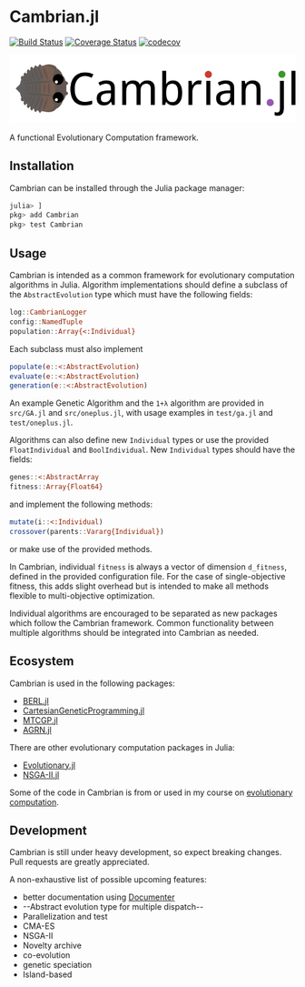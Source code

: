 # Cambrian.jl

[![Build Status](https://travis-ci.org/d9w/Cambrian.jl.svg?branch=master)](https://travis-ci.org/d9w/Cambrian.jl) [![Coverage Status](https://coveralls.io/repos/d9w/Cambrian.jl/badge.svg?branch=master)](https://coveralls.io/r/d9w/Cambrian.jl?branch=master) [![codecov](https://codecov.io/gh/d9w/Cambrian.jl/branch/master/graph/badge.svg)](https://codecov.io/gh/d9w/Cambrian.jl)

<img src="imgs/logo.png" width="800px" height="auto">

A functional Evolutionary Computation framework.

## Installation

Cambrian can be installed through the Julia package manager:

```julia
julia> ]
pkg> add Cambrian
pkg> test Cambrian
```

## Usage

Cambrian is intended as a common framework for evolutionary computation
algorithms in Julia. Algorithm implementations should define a subclass of the
`AbstractEvolution` type which must have the following fields:
```julia
log::CambrianLogger
config::NamedTuple
population::Array{<:Individual}
```

Each subclass must also implement
```julia
populate(e::<:AbstractEvolution)
evaluate(e::<:AbstractEvolution)
generation(e::<:AbstractEvolution)
```

An example Genetic Algorithm and the `1+λ` algorithm are provided in `src/GA.jl`
and `src/oneplus.jl`, with usage examples in `test/ga.jl` and `test/oneplus.jl`.

Algorithms can also define new `Individual` types or use the provided
`FloatIndividual` and `BoolIndividual`. New `Individual` types should have the fields:
```julia
genes::<:AbstractArray
fitness::Array{Float64}
```

and implement the following methods:
```julia
mutate(i::<:Individual)
crossover(parents::Vararg{Individual})
```
or make use of the provided methods.

In Cambrian, individual `fitness` is always a vector of dimension `d_fitness`,
defined in the provided configuration file. For the case of single-objective
fitness, this adds slight overhead but is intended to make all methods flexible
to multi-objective optimization.

Individual algorithms are encouraged to be separated as new packages which
follow the Cambrian framework. Common functionality between multiple algorithms
should be integrated into Cambrian as needed.

## Ecosystem

Cambrian is used in the following packages:
+ [BERL.jl](https://github.com/d9w/BERL.jl)
+ [CartesianGeneticProgramming.jl](https://github.com/d9w/CartesianGeneticProgramming.jl)
+ [MTCGP.jl](https://github.com/d9w/MTCGP.jl)
+ [AGRN.jl](https://github.com/d9w/AGRN.jl)

There are other evolutionary computation packages in Julia:
+ [Evolutionary.jl](https://github.com/wildart/Evolutionary.jl)
+ [NSGA-II.jl](https://github.com/gsoleilhac/NSGAII.jl/)

Some of the code in Cambrian is from or used in my course on [evolutionary
computation](https://github.com/d9w/evolution).

## Development

Cambrian is still under heavy development, so expect breaking changes. Pull
requests are greatly appreciated.

A non-exhaustive list of possible upcoming features:
+ better documentation using [Documenter](https://github.com/JuliaDocs/Documenter.jl)
+ --Abstract evolution type for multiple dispatch--
+ Parallelization and test
+ CMA-ES
+ NSGA-II
+ Novelty archive
+ co-evolution
+ genetic speciation
+ Island-based
